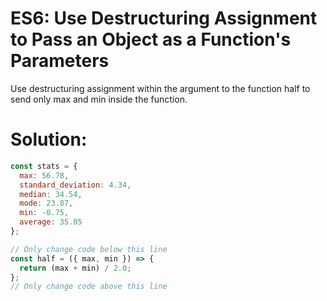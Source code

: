 # ES6: Use Destructuring Assignment to Pass an Object as a Function's Parameters
Use destructuring assignment within the argument to the function half to send only max and min inside the function.


# Solution:
```javascript
const stats = {
  max: 56.78,
  standard_deviation: 4.34,
  median: 34.54,
  mode: 23.87,
  min: -0.75,
  average: 35.85
};

// Only change code below this line
const half = ({ max, min }) => {
  return (max + min) / 2.0;
}; 
// Only change code above this line
```
